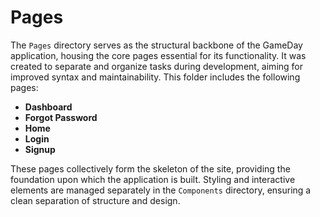 # Pages

The `Pages` directory serves as the structural backbone of the GameDay application, housing the core pages essential for its functionality. It was created to separate and organize tasks during development, aiming for improved syntax and maintainability. This folder includes the following pages:

- **Dashboard**
- **Forgot Password**
- **Home**
- **Login**
- **Signup**

These pages collectively form the skeleton of the site, providing the foundation upon which the application is built. Styling and interactive elements are managed separately in the `Components` directory, ensuring a clean separation of structure and design.